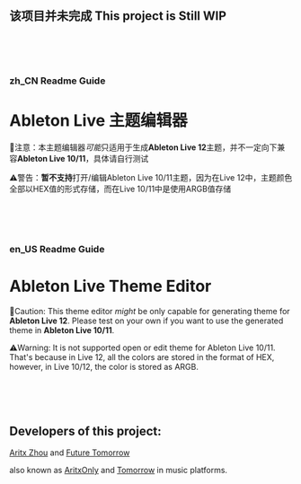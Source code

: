 ## 该项目并未完成   This project is Still WIP

<br><br><br>

### zh_CN Readme Guide
# Ableton Live 主题编辑器
🚨注意：本主题编辑器*可能*只适用于生成**Ableton Live 12**主题，并不一定向下兼容**Ableton Live 10/11**，具体请自行测试

⚠️警告：**暂不支持**打开/编辑Ableton Live 10/11主题，因为在Live 12中，主题颜色全部以HEX值的形式存储，而在Live 10/11中是使用ARGB值存储


<br><br><br>

### en_US Readme Guide
# Ableton Live Theme Editor
🚨Caution: This theme editor *might* be only capable for generating theme for **Ableton Live 12**. Please test on your own if you want to use the generated theme in **Ableton Live 10/11**.

⚠️Warning: It is not supported open or edit theme for Ableton Live 10/11. That's because in Live 12, all the colors are stored in the format of HEX, however, in Live 10/12, the color is stored as ARGB.


<br><br><br>

## Developers of this project:

[Aritx Zhou](https://github.com/AritxOnly) and [Future Tomorrow](https://github.com/FutureHasTomorrow)

also known as [AritxOnly](https://music.163.com/#/artist?id=34279798) and [Tomorrow](https://music.163.com/#/artist?id=51818451) in music platforms.
